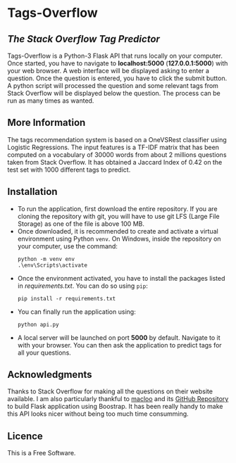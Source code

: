 # Tags-Overflow
## _The Stack Overflow Tag Predictor_

Tags-Overflow is a Python-3 Flask API that runs locally on your computer. 
Once started, you have to navigate to __localhost:5000__ (__127.0.0.1:5000__) with your web browser. 
A web interface will be displayed asking to enter a question.
Once the question is entered, you have to click the submit button. 
A python script will processed the question and some relevant tags from Stack Overflow will be displayed below the question. 
The process can be run as many times as wanted.

## More Information

The tags recommendation system is based on a OneVSRest classifier using Logistic Regressions.
The input features is a TF-IDF matrix that has been computed on a vocabulary of 30000 words from about
2 millions questions taken from Stack Overflow. It has obtained a Jaccard Index of 0.42 on the test set
with 1000 different tags to predict.

## Installation

- To run the application, first download the entire repository. If you are cloning the repository with git, 
you will have to use git LFS (Large File Storage)  as one of the file is above 100 MB. 
- Once downloaded, it is recommended to create and activate a virtual environment using Python `venv`. 
On Windows, inside the repository on your computer, use the command:
    ```
    python -m venv env
    .\env\Scripts\activate
    ```
- Once the environment activated, you have to install the packages listed in _requirements.txt_. You can do so using `pip`:
    ```
    pip install -r requirements.txt
    ```
- You can finally run the application using:
    ```
    python api.py
    ```
- A local server will be launched on port __5000__ by default. Navigate to it with your browser.
You can then ask the application to predict tags for all your questions.

## Acknowledgments

Thanks to Stack Overflow for making all the questions on their website available.
I am also particularly thankful to [macloo](https://github.com/macloo) and its [GitHub Repository](https://github.com/macloo/python-adv-web-apps/blob/master/docs/flask_forms.rst) to build Flask application using Boostrap. It has been really handy to make this API looks nicer without being too much time consumming. 

## Licence

This is a Free Software.
